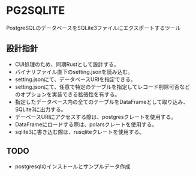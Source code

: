 # PG2SQLITE
PostgreSQLのデータベースをSQLite3ファイルにエクスポートするツール

## 設計指針
* CUI処理のため、同期Rustとして設計する。
* バイナリファイル直下のsetting.jsonを読み込む。
* setting.jsonにて、データベースURIを指定できる。
* setting.jsonにて、任意で特定のテーブルを指定してレコード削除可否などのオプションを実装できる拡張性を有する。
* 指定したデータベース内の全てのテーブルをDataFrameとして取り込み、SQLite3に出力する。
* デーベースURIにアクセスする際は、postgresクレートを使用する。
* DataFrameにロードする際は、polarsクレートを使用する。
* sqlite3に書き込む際は、rusqliteクレートを使用する。

## TODO
* postgresqlのインストールとサンプルデータ作成
